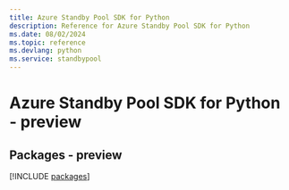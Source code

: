 ```yaml
---
title: Azure Standby Pool SDK for Python
description: Reference for Azure Standby Pool SDK for Python
ms.date: 08/02/2024
ms.topic: reference
ms.devlang: python
ms.service: standbypool
---
```

# Azure Standby Pool SDK for Python - preview
## Packages - preview
[!INCLUDE [packages](standby-pool-index.md)]